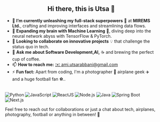 <h2 align="center">Hi there, this is Utsa 👋</h2>

- 🔭 **I’m currently unleashing my full-stack superpowers** 🚀 at **MIREMS Ltd.**, crafting and improving interfaces and streamlining data flows.
- 🌱 **Expanding my brain with Machine Learning** 🧠, diving deep into the neural network abyss with TensorFlow & PyTorch.
- 👯 **Looking to collaborate on innovative projects** 💡 that challenge the status quo in tech.
- 💬 **Ask me about Software Development,AI,** ☕ and brewing the perfect cup of coffee.
- 📫 **How to reach me:** [✉️ ami.utsarabbani@gmail.com](mailto:ami.utsarabbani@gmail.com)
- ⚡ **Fun fact:** Apart from coding, I'm a photographer 📸 airplane geek ✈️ and a huge football fan ⚽..

## 
![Python](https://img.shields.io/badge/-Python-3776AB?style=for-the-badge&logo=python&logoColor=white)
![JavaScript](https://img.shields.io/badge/-JavaScript-F7DF1E?style=for-the-badge&logo=javascript&logoColor=black)
![ReactJS](https://img.shields.io/badge/ReactJS-%2320232a.svg?style=for-the-badge&logo=react&logoColor=%2361DAFB)
![Node.js](https://img.shields.io/badge/-Node.js-339933?style=for-the-badge&logo=nodedotjs&logoColor=white)
![Java](https://img.shields.io/badge/-Java-007396?style=for-the-badge&logo=java&logoColor=white)
![Spring Boot](https://img.shields.io/badge/Spring%20Boot-%236DB33F.svg?style=for-the-badge&logo=spring-boot&logoColor=white)
![Next.js](https://img.shields.io/badge/Next.js-%23000000.svg?style=for-the-badge&logo=next.js&logoColor=white)






Feel free to reach out for collaborations or just a chat about tech, airplanes, photography, football or anything in between! 🌟

